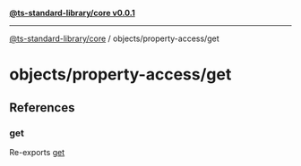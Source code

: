 [**@ts-standard-library/core v0.0.1**](../../../README.md)

***

[@ts-standard-library/core](../../../modules.md) / objects/property-access/get

# objects/property-access/get

## References

### get

Re-exports [get](functions/get.md)
